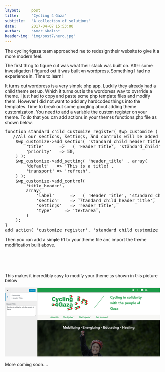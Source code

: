 ```yaml
---
layout:     post
title:      "Cycling 4 Gaza"
subtitle:   "A collection of solutions"
date:       2017-04-07 15:53:00
author:     "Amer Shalan"
header-img: "img/post7/hero.jpg"
---
```


<p>The cycling4gaza team approached me to redesign their website to give it a more modern feel.</p>

<p>The first thing to figure out was what their stack was built on. After some investigation I figured out it was built on wordpress. Something I had no experience in. Time to learn!</p>

<p>It turns out wordpress is a very simple php app. Luckily they already had a child theme set up. Which it turns out is the wordpress way to override a theme. I just had to copy and paste some php template files and modify them. However I did not want to add any hardcoded things into the templates. Time to break out some googling about adding theme customization. You need to add a variable the custom register on your theme. To do that you can add actions in your themes functions.php file as shown below.</p>

<pre>
function standard_child_customize_register( $wp_customize ) {
   //All our sections, settings, and controls will be added here
    $wp_customize->add_section( 'standard_child_header_title' , array(
        'title'      => __( 'Header Title', 'standard_child' ),
        'priority'   => 50,
    ) );
    $wp_customize->add_setting( 'header_title' , array(
        'default'   => 'This is a title!',
        'transport' => 'refresh',
    ) );
    $wp_customize->add_control(
        'title_header', 
        array(
            'label'      => __( 'Header Title', 'standard_child' ),
            'section'    => 'standard_child_header_title',
            'settings'   => 'header_title',
            'type'     => 'textarea',
        )
    );
}
add_action( 'customize_register', 'standard_child_customize_register');
</pre>

<p>Then you can add a simple h1 to your theme file and import the theme modification built above.</p>
<pre>
<h1 class="header-title"><?php echo get_theme_mod('header_title'); ?></h1>
</pre>
<p>This makes it incredibly easy to modify your theme as shown in this picture below</p>
<img src="/img/post7/screenshot_header.png">

<p>More coming soon....</p>

